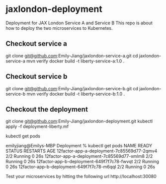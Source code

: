 # jaxlondon-deployment
Deployment for JAX London Service A and Service B
This repo is about how to deploy the two microservices to Kubernetes. 

## Checkout service a 
  git clone git@github.com:Emily-Jiang/jaxlondon-service-a.git
  cd jaxlondon-service-a
  mvn verify
  docker build -t liberty-service-a:1.0 .

## Checkout service b 
  git clone git@github.com:Emily-Jiang/jaxlondon-service-b.git
  cd jaxlondon-service-b
  mvn verify
  docker build -t liberty-service-b:1.0 .

## Checkout the deployment
  git clone git@github.com:Emily-Jiang/jaxlondon-deployment.git
  kubectl apply -f deployment-liberty.mf

  kubectl get pods
  

emilyjiang@Emilys-MBP Deployment % kubectl get pods
NAME                                         READY   STATUS    RESTARTS   AGE
12factor-app-a-deployment-7c85569d77-2qmv4   2/2     Running   0          26s
12factor-app-a-deployment-7c85569d77-xmlm8   2/2     Running   0          26s
12factor-app-b-deployment-649f7f7c78-fwvqt   2/2     Running   0          26s
12factor-app-b-deployment-649f7f7c78-m6qql   2/2     Running   0          26s

Test your microservices by hitting the following url http://localhost:30080
